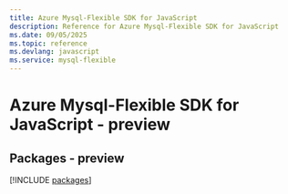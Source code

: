 ```yaml
---
title: Azure Mysql-Flexible SDK for JavaScript
description: Reference for Azure Mysql-Flexible SDK for JavaScript
ms.date: 09/05/2025
ms.topic: reference
ms.devlang: javascript
ms.service: mysql-flexible
---
```

# Azure Mysql-Flexible SDK for JavaScript - preview
## Packages - preview
[!INCLUDE [packages](mysql-flexible-index.md)]